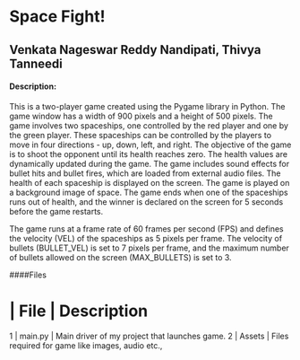 # Space Fight!

## Venkata Nageswar Reddy Nandipati, Thivya Tanneedi
#### Description:
This is a two-player game created using the Pygame library in Python. The game window has a width of 900 pixels and a height of 500 pixels. The game involves two spaceships, one controlled by the red player and one by the green player. These spaceships can be controlled by the players to move in four directions - up, down, left, and right. The objective of the game is to shoot the opponent until its health reaches zero. The health values are dynamically updated during the game. The game includes sound effects for bullet hits and bullet fires, which are loaded from external audio files. The health of each spaceship is displayed on the screen. The game is played on a background image of space. The game ends when one of the spaceships runs out of health, and the winner is declared on the screen for 5 seconds before the game restarts.

The game runs at a frame rate of 60 frames per second (FPS) and defines the velocity (VEL) of the spaceships as 5 pixels per frame. The velocity of bullets (BULLET_VEL) is set to 7 pixels per frame, and the maximum number of bullets allowed on the screen (MAX_BULLETS) is set to 3.

####Files
# | 	File	| Description
1	| main.py	| Main driver of my project that launches game.
2	| Assets  | Files required for game like images, audio etc.,
